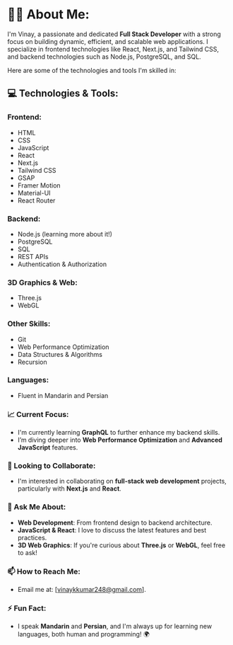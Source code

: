 # 👨‍💻 About Me:
I'm Vinay, a passionate and dedicated **Full Stack Developer** with a strong focus on building dynamic, efficient, and scalable web applications. I specialize in frontend technologies like React, Next.js, and Tailwind CSS, and backend technologies such as Node.js, PostgreSQL, and SQL. 

Here are some of the technologies and tools I'm skilled in:

## 💻 Technologies & Tools:

### **Frontend**:
- HTML
- CSS
- JavaScript
- React
- Next.js
- Tailwind CSS
- GSAP
- Framer Motion
- Material-UI
- React Router

### **Backend**:
- Node.js (learning more about it!)
- PostgreSQL
- SQL
- REST APIs
- Authentication & Authorization

### **3D Graphics & Web**:
- Three.js
- WebGL

### **Other Skills**:
- Git
- Web Performance Optimization
- Data Structures & Algorithms
- Recursion

### **Languages**:
- Fluent in Mandarin and Persian

### 📈 Current Focus:
- I'm currently learning **GraphQL** to further enhance my backend skills.
- I’m diving deeper into **Web Performance Optimization** and **Advanced JavaScript** features.

### 🌱 Looking to Collaborate:
- I'm interested in collaborating on **full-stack web development** projects, particularly with **Next.js** and **React**.

### 💬 Ask Me About:
- **Web Development**: From frontend design to backend architecture.
- **JavaScript & React**: I love to discuss the latest features and best practices.
- **3D Web Graphics**: If you're curious about **Three.js** or **WebGL**, feel free to ask!

### 📫 How to Reach Me:
- Email me at: [vinaykkumar248@gmail.com].

### ⚡ Fun Fact:
- I speak **Mandarin** and **Persian**, and I'm always up for learning new languages, both human and programming! 🌍
